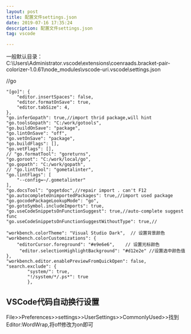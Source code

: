 ```yaml
---
layout: post
title: 配置文件settings.json
date: 2019-07-16 17:35:24
description: 配置文件settings.json
tag: vscode

---
```


一般默认目录：
C:\Users\Administrator\.vscode\extensions\coenraads.bracket-pair-colorizer-1.0.61\node_modules\vscode-uri\.vscode\settings.json

//go
```
"[go]": {
	"editor.insertSpaces": false,
	"editor.formatOnSave": true,
	"editor.tabSize": 4,
},
"go.inferGopath": true,//import thrid package,will hint
"go.toolsGopath": "C:/work/gotools",
"go.buildOnSave": "package",
"go.lintOnSave": "off",
"go.vetOnSave": "package",
"go.buildFlags": [],
"go.vetFlags": [],
// "go.formatTool": "goreturns",
"go.goroot": "C:/work/local/go",
"go.gopath": "C:/work/gopath",
// "go.lintTool": "gometalinter",
"go.lintFlags": [
	"--config=~/.gometalinter"
],
"go.docsTool": "gogetdoc",//repair import . can't F12
"go.autocompleteUnimportedPackages": true,//import used package
"go.gocodePackageLookupMode": "go",
"go.gotoSymbol.includeImports": true,
"go.useCodeSnippetsOnFunctionSuggest": true,//auto-complete suggest func
"go.useCodeSnippetsOnFunctionSuggestWithoutType": true,//
```
```
"workbench.colorTheme": "Visual Studio Dark",  // 设置背景颜色
"workbench.colorCustomizations": {
    "editorCursor.foreground": "#e9e6e6",    // 设置光标颜色
	 "editor.selectionHighlightBackground": "#d12e2e" //设置选中颜色值
},
"workbench.editor.enablePreviewFromQuickOpen": false,
"search.exclude": { 
        "system/": true, 
        "!/system/*/.ps*": true 
        },
```

## VSCode代码自动换行设置
File>>Preferences>>settings>>UserSettings>>CommonlyUsed>>找到Editor:WordWrap,将off修改为on即可